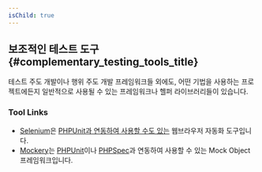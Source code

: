 ```yaml
---
isChild: true
---
```


## 보조적인 테스트 도구 {#complementary_testing_tools_title}

테스트 주도 개발이나 행위 주도 개발 프레임워크들 외에도, 어떤 기법을 사용하는 프로젝트에든지 일반적으로 사용될 수 있는 프레임워크나 헬퍼 라이브러리들이 있습니다.

### Tool Links

* [Selenium](http://seleniumhq.org/)은 [PHPUnit과 연동하여 사용할 수도 있는](http://www.phpunit.de/manual/3.1/en/selenium.html) 웹브라우저 자동화 도구입니다.
* [Mockery](https://github.com/padraic/mockery)는 [PHPUnit](http://phpunit.de/)이나 [PHPSpec](http://www.phpspec.net/)과 연동하여 사용할 수 있는 Mock Object 프레임워크입니다.